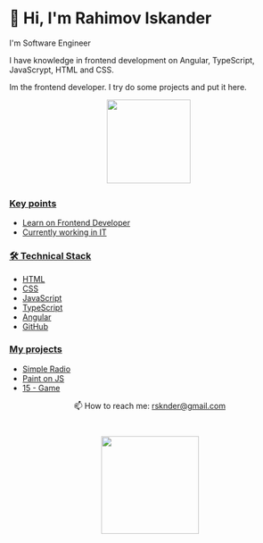 # 👋 Hi, I'm Rahimov Iskander 
<p>I'm Software Engineer</p> 
<p>I have knowledge in frontend development on Angular, TypeScript, JavaScrypt, HTML and CSS.</p>
<p>Im the frontend developer. I try do some projects and put it here.</p>
<p align='center'>
   <a href="https://github-readme-stats.vercel.app/api?username=rsknder&show_icons=true&count_private=true"><img
           height=150
           src="https://github-readme-stats.vercel.app/api?username=rsknder&show_icons=true&count_private=true"/></a>
   <a href="https://github.com/rsknder/github-readme-stats"><img height=150
</p>

<p align='center'>



### Key points
*   Learn on Frontend Developer
*   Currently working in IT

### 🛠 Technical Stack

*   HTML
*   CSS
*   JavaScript
*   TypeScript      
*   Angular
*   GitHub

### My projects

*   <a href='https://github.com/Rsknder/Radio'>Simple Radio</a> 
*   <a href='https://github.com/Rsknder/Paint-JS'>Paint on JS</a> 
*   <a href='https://github.com/Rsknder/15'>15 - Game </a>   
   
   <p align='center'>
   📫 How to reach me: <a href='mailto:rsknder@gmail.com'>rsknder@gmail.com</a>
</p>

<div align="center" style="margin: 40px 0">
   <a href="https://github.com/rsknder/github-profile-views-counter">
       <img width="175px" src="https://komarev.com/ghpvc/?username=rsknder3&color=DE002D">
   </a>
</div>
